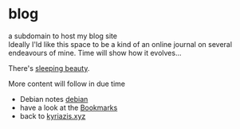 # blog
a subdomain to host my blog site<br>
Ideally I'ld like this space to be a kind of an online journal on several endeavours of mine. Time will show how it evolves...

There's [sleeping beauty].

More content will follow in due time


- Debian notes [debian]
- have a look at the [Bookmarks]
- back to [kyriazis.xyz]

[sleeping beauty]: <sleepingbeauty.html>
[Bookmarks]: <https://bookmarks.kyriazis.xyz>
[kyriazis.xyz]: <https://kyriazis.xyz>
[debian]: <debian.html>

